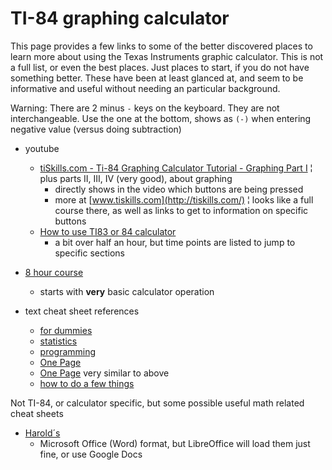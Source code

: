 # TI-84 graphing calculator

This page provides a few links to some of the better discovered places to learn more about using the Texas Instruments graphic calculator.  This is not a full list, or even the best places.  Just places to start, if you do not have something better.  These have been at least glanced at, and seem to be informative and useful without needing an particular background.

Warning: There are 2 minus `-` keys on the keyboard.  They are not interchangeable.  Use the one at the bottom, shows as `(-)` when entering negative value (versus doing subtraction)

* youtube
  * [tiSkills.com - Ti-84 Graphing Calculator Tutorial - Graphing Part I](https://www.youtube.com/watch?v=tIAtBsfgXxc) ¦ plus parts II, III, IV (very good), about graphing
    * directly shows in the video which buttons are being pressed
    * more at [www.tiskills.com](http://tiskills.com/) ¦ looks like a full course there, as well as links to get to information on specific buttons
  * [How to use TI83 or 84 calculator](https://www.youtube.com/watch?v=NcVpnDuDGew)
    * a bit over half an hour, but time points are listed to jump to specific sections
* [8 hour course](http://www.mathtutordvd.com/public/department113.cfm)
  * starts with **very** basic calculator operation

* text cheat sheet references
  * [for dummies](https://www.dummies.com/education/graphing-calculators/ti-84-plus-graphing-calculator-for-dummies-cheat-sheet/)
  * [statistics](https://brownmath.com/swt/ticheat.htm)
  * [programming](http://tibasicdev.wikidot.com/sk:cheat-sheet)
  * [One Page](https://www.mathbits.com/MathBits/TISection/Algebra2/Quick%20Reference%20SheetA2.pdf)
  * [One Page](https://mathbits.com/MathBits/TISection/Algebra1/QuickReferenceSheetA1.pdf) very similar to above
  * [how to do a few things](http://mscastoroclass.weebly.com/uploads/1/4/9/1/14919862/calculator_reference_sheet.pdf)

Not TI-84, or calculator specific, but some possible useful math related cheat sheets
* [Harold´s](http://www.toomey.org/tutor/harolds_cheat_sheets.html)
  * Microsoft Office (Word) format, but LibreOffice will load them just fine, or use Google Docs

